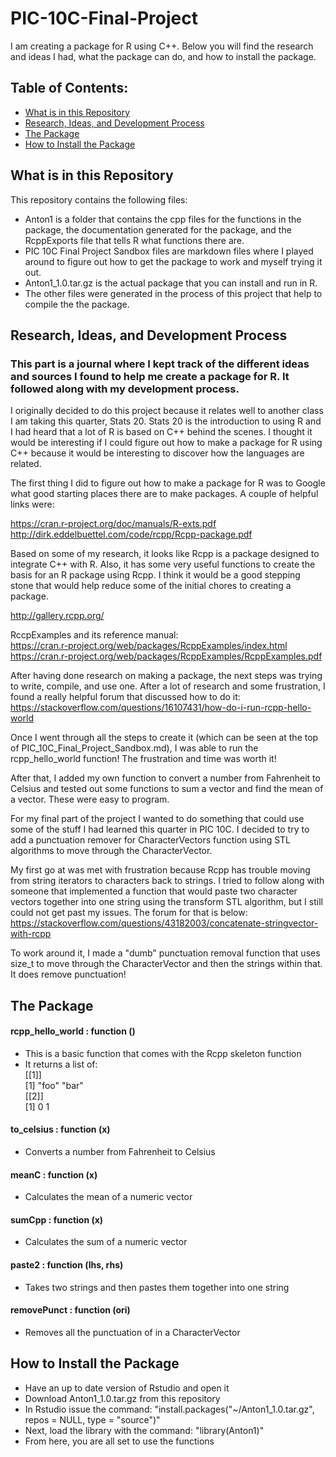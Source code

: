 # PIC-10C-Final-Project
I am creating a package for R using C++. Below you will find the research and ideas I had, what the package can do, and how to install the package.

## Table of Contents:
* [What is in this Repository](#chapter-0)
* [Research, Ideas, and Development Process](#chapter-1)
* [The Package](#chapter-2)
* [How to Install the Package](#chapter-3)

## What is in this Repository <a id="chapter-0"></a>
This repository contains the following files:
* Anton1 is a folder that contains the cpp files for the functions in the package, the documentation generated for the package, and the RcppExports file that tells R what functions there are.
* PIC 10C Final Project Sandbox files are markdown files where I played around to figure out how to get the package to work and myself trying it out.
* Anton1_1.0.tar.gz is the actual package that you can install and run in R.
* The other files were generated in the process of this project that help to compile the the package.

## Research, Ideas, and Development Process <a id="chapter-1"></a>
### This part is a journal where I kept track of the different ideas and sources I found to help me create a package for R. It followed along with my development process.

I originally decided to do this project because it relates well to another class I am taking this quarter, Stats 20. Stats 20 is the introduction to using R and I had heard that a lot of R is based on C++ behind the scenes. I thought it would be interesting if I could figure out how to make a package for R using C++ because it would be interesting to discover how the languages are related.

The first thing I did to figure out how to make a package for R was to Google what good starting places there are to make packages. A couple of helpful links were:  

https://cran.r-project.org/doc/manuals/R-exts.pdf  
http://dirk.eddelbuettel.com/code/rcpp/Rcpp-package.pdf

Based on some of my research, it looks like Rcpp is a package designed to integrate C++ with R. Also, it has some very useful functions to create the basis for an R package using Rcpp. I think it would be a good stepping stone that would help reduce some of the initial chores to creating a package.

http://gallery.rcpp.org/

RccpExamples and its reference manual:  
https://cran.r-project.org/web/packages/RcppExamples/index.html
https://cran.r-project.org/web/packages/RcppExamples/RcppExamples.pdf

After having done research on making a package, the next steps was trying to write, compile, and use one. After a lot of research and some frustration, I found a really helpful forum that discussed how to do it:  
https://stackoverflow.com/questions/16107431/how-do-i-run-rcpp-hello-world

Once I went through all the steps to create it (which can be seen at the top of PIC_10C_Final_Project_Sandbox.md), I was able to run the rcpp_hello_world function! The frustration and time was worth it!

After that, I added my own function to convert a number from Fahrenheit to Celsius and tested out some functions to sum a vector and find the mean of a vector. These were easy to program.

For my final part of the project I wanted to do something that could use some of the stuff I had learned this quarter in PIC 10C. I decided to try to add a punctuation remover for CharacterVectors function using STL algorithms to move through the CharacterVector. 

My first go at was met with frustration because Rcpp has trouble moving from string iterators to characters back to strings. I tried to follow along with someone that implemented a function that would paste two character vectors together into one string using the transform STL algorithm, but I still could not get past my issues. The forum for that is below:  
https://stackoverflow.com/questions/43182003/concatenate-stringvector-with-rcpp

To work around it, I made a "dumb" punctuation removal function that uses size_t to move through the CharacterVector and then the strings within that. It does remove punctuation!

## The Package <a id="chapter-2"></a>
#### rcpp_hello_world : function () 
* This is a basic function that comes with the Rcpp skeleton function
* It returns a list of:  
    [[1]]  
    [1] "foo" "bar"  
    [[2]]  
    [1] 0 1

#### to_celsius : function (x)  
* Converts a number from Fahrenheit to Celsius

#### meanC : function (x)  
* Calculates the mean  of a numeric vector

#### sumCpp : function (x)  
* Calculates the sum of a numeric vector

#### paste2 : function (lhs, rhs)  
* Takes two strings and then pastes them together into one string

#### removePunct : function (ori)  
* Removes all the punctuation of in a CharacterVector

## How to Install the Package <a id="chapter-3"></a>
* Have an up to date version of Rstudio and open it
* Download Anton1_1.0.tar.gz from this repository
* In Rstudio issue the command: "install.packages("~/Anton1_1.0.tar.gz", repos = NULL, type = "source")"
* Next, load the library with the command: "library(Anton1)"
* From here, you are all set to use the functions

